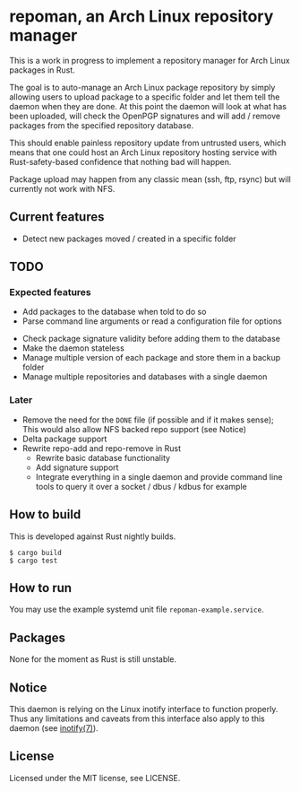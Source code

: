# repoman, an Arch Linux repository manager

This is a work in progress to implement a repository manager for Arch Linux
packages in Rust.

The goal is to auto-manage an Arch Linux package repository by simply allowing
users to upload package to a specific folder and let them tell the daemon when
they are done. At this point the daemon will look at what has been uploaded,
will check the OpenPGP signatures and will add / remove packages from the
specified repository database.

This should enable painless repository update from untrusted users, which means
that one could host an Arch Linux repository hosting service with
Rust-safety-based confidence that nothing bad will happen.

Package upload may happen from any classic mean (ssh, ftp, rsync) but will
currently not work with NFS.

## Current features

* Detect new packages moved / created in a specific folder

## TODO

### Expected features

- Add packages to the database when told to do so
- Parse command line arguments or read a configuration file for options

* Check package signature validity before adding them to the database
* Make the daemon stateless
* Manage multiple version of each package and store them in a backup folder
* Manage multiple repositories and databases with a single daemon

### Later

* Remove the need for the `DONE` file (if possible and if it makes sense); This
  would also allow NFS backed repo support (see Notice)
* Delta package support
* Rewrite repo-add and repo-remove in Rust
  * Rewrite basic database functionality
  * Add signature support
  * Integrate everything in a single daemon and provide command line tools to
    query it over a socket / dbus / kdbus for example

## How to build

This is developed against Rust nightly builds.

```
$ cargo build
$ cargo test
```

## How to run

You may use the example systemd unit file `repoman-example.service`.

## Packages

None for the moment as Rust is still unstable.

## Notice

This daemon is relying on the Linux inotify interface to function properly.
Thus any limitations and caveats from this interface also apply to this daemon
(see [inotify(7)](http://man7.org/linux/man-pages/man7/inotify.7.html)).

## License

Licensed under the MIT license, see LICENSE.
